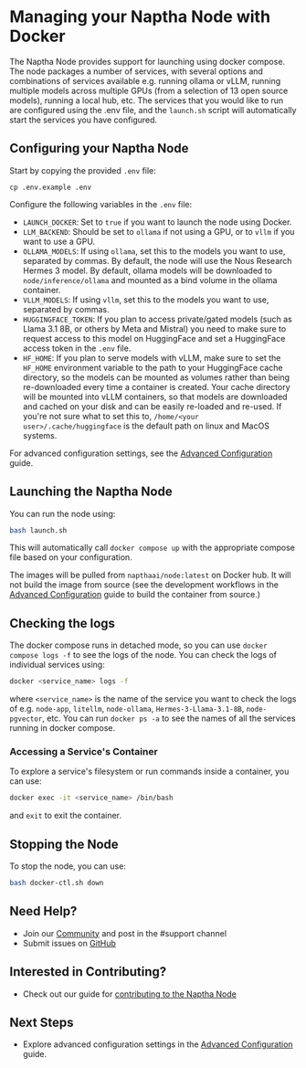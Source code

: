 # Managing your Naptha Node with Docker

The Naptha Node provides support for launching using docker compose. The node packages a number of services, with several options and combinations of services available e.g. running ollama or vLLM, running multiple models across multiple GPUs (from a selection of 13 open source models), running a local hub, etc. The services that you would like to run are configured using the .env file, and the `launch.sh` script will automatically start the services you have configured.

## Configuring your Naptha Node

Start by copying the provided `.env` file:

```shell
cp .env.example .env
```

Configure the following variables in the `.env` file:

- `LAUNCH_DOCKER`: Set to `true` if you want to launch the node using Docker.
- `LLM_BACKEND`: Should be set to `ollama` if not using a GPU, or to `vllm` if you want to use a GPU.
- `OLLAMA_MODELS`: If using `ollama`, set this to the models you want to use, separated by commas. By default, the node will use the Nous Research Hermes 3 model. By default, ollama models will be downloaded to `node/inference/ollama` and mounted as a bind volume in the ollama container.
- `VLLM_MODELS`: If using `vllm`, set this to the models you want to use, separated by commas.
- `HUGGINGFACE_TOKEN`: If you plan to access private/gated models (such as Llama 3.1 8B, or others by Meta and Mistral) you need to make sure to request access to this model on HuggingFace and set a HuggingFace access token in the `.env` file.
- `HF_HOME`: If you plan to serve models with vLLM, make sure to set the `HF_HOME` environment variable to the path to your HuggingFace cache directory, so the models can be mounted as volumes rather than being re-downloaded every time a container is created. Your cache directory will be mounted into vLLM containers, so that models are downloaded and cached on your disk and can be easily re-loaded and re-used. If you're not sure what to set this to, `/home/<your user>/.cache/huggingface` is the default path on linux and MacOS systems.

For advanced configuration settings, see the [Advanced Configuration](/docs/NapthaNodes/4-advanced.md) guide.

## Launching the Naptha Node

You can run the node using:

```bash
bash launch.sh
```

This will automatically call `docker compose up` with the appropriate compose file based on your configuration. 

The images will be pulled from `napthaai/node:latest` on Docker hub. It will not build the image from source (see the development workflows in the [Advanced Configuration](/docs/NapthaNodes/4-advanced.md) guide to build the container from source.)

## Checking the logs 

The docker compose runs in detached mode, so you can use `docker compose logs -f` to see the logs of the node. You can check the logs of individual services using:

```bash
docker <service_name> logs -f
```

where `<service_name>` is the name of the service you want to check the logs of e.g. `node-app`, `litellm`, `node-ollama`, `Hermes-3-Llama-3.1-8B`, `node-pgvector`, etc. You can run `docker ps -a` to see the names of all the services running in docker compose.

### Accessing a Service's Container

To explore a service's filesystem or run commands inside a container, you can use:

```bash
docker exec -it <service_name> /bin/bash
```

and `exit` to exit the container.

## Stopping the Node

To stop the node, you can use:

```bash
bash docker-ctl.sh down
```

## Need Help?

- Join our [Community](https://naptha.ai/naptha-community) and post in the #support channel
- Submit issues on [GitHub](https://github.com/NapthaAI)

## Interested in Contributing?

- Check out our guide for [contributing to the Naptha Node](https://docs.naptha.ai/Contributing/infrastructure-contributor)

## Next Steps

- Explore advanced configuration settings in the [Advanced Configuration](/docs/NapthaNodes/4-advanced.md) guide.
